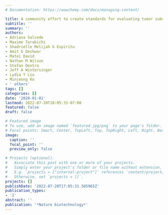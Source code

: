 ```yaml
---
# Documentation: https://wowchemy.com/docs/managing-content/

title: A community effort to create standards for evaluating tumor subclonal reconstruction
subtitle: ''
summary: ''
authors:
- Adriana Salcedo
- Maxime Tarabichi
- Shadrielle Melijah G Espiritu
- Amit G Deshwar
- Matei David
- Nathan M Wilson
- Stefan Dentro
- Jeff A Wintersinger
- Lydia Y Liu
- Minjeong Ko
- ' others'
tags: []
categories: []
date: '2020-01-01'
lastmod: 2022-07-20T10:05:33-07:00
featured: false
draft: false

# Featured image
# To use, add an image named `featured.jpg/png` to your page's folder.
# Focal points: Smart, Center, TopLeft, Top, TopRight, Left, Right, BottomLeft, Bottom, BottomRight.
image:
  caption: ''
  focal_point: ''
  preview_only: false

# Projects (optional).
#   Associate this post with one or more of your projects.
#   Simply enter your project's folder or file name without extension.
#   E.g. `projects = ["internal-project"]` references `content/project/deep-learning/index.md`.
#   Otherwise, set `projects = []`.
projects: []
publishDate: '2022-07-20T17:05:31.505965Z'
publication_types:
- '2'
abstract: ''
publication: '*Nature biotechnology*'
---
```

